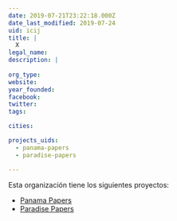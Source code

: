 ```yaml
---
date: 2019-07-21T23:22:18.000Z
date_last_modified: 2019-07-24
uid: icij
title: |
  X
legal_name: 
description: |
  
org_type: 
website: 
year_founded: 
facebook: 
twitter: 
tags:

cities: 

projects_uids:
  - panama-papers
  - paradise-papers

---
```


Esta organización tiene los siguientes proyectos:

- [Panama Papers](/proyectos/panama-papers)
- [Paradise Papers](/proyectos/paradise-papers)
